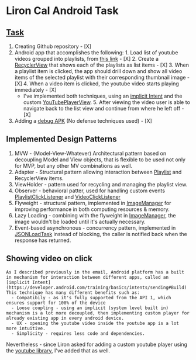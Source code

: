 # Liron Cal Android Task

  ## [Task](https://bitbucket.org/caldigitalteam/calintreview#markdown-header-task) 
  
  1. Creating Github repository - [X]
  2. Android app that accomplishes the following:
    1. Load list of youtube videos grouped into playlists, from [this link](https://sandbox.cal-online.co.il/youtube/playlists.json) - [X]
    2. Create a [RecyclerView](https://developer.android.com/reference/android/support/v7/widget/RecyclerView) that shows each of the playlists as list items - [X]
    3. When a playlist item is clicked, the app should drill down and show all video items of the selected playlist with their corresponding thumbnail image - [X]
    4. When a video item is clicked, the youtube video starts playing immediately - [X]
      - I've implemented both techniques, using an [implicit Intent](https://developer.android.com/training/basics/intents/sending#Build) and the custom [YouTubePlayerView](https://developers.google.com/youtube/android/player/reference/com/google/android/youtube/player/YouTubePlayerView). 
    5. After viewing the video user is able to navigate back to the list view and continue from where he left off - [X]
  3. Adding a [debug APK](https://github.com/nikitaKurtin/lironCal/blob/master/AndroidTask.apk) (No defense techniques used) - [X] 

  ## Implemented Design Patterns
   1. MVW - (Model-View-Whatever) Architectural pattern based on decoupling Model and View objects, that is flexible to be used not only for MVP, but any other MV combinations as well. 
   2. Adapter - Structural pattern allowing interaction between [Playlist](https://github.com/nikitaKurtin/lironCal/blob/master/AndroidTask/app/src/main/java/kurtin/nikita/androidtask/models/Playlist.java) and RecyclerView items.
   3. ViewHolder - pattern used for recycling and managing the playlist view.
   4. Observer - behavioral patter, used for handling custom events [PlaylistClickListener](https://github.com/nikitaKurtin/lironCal/blob/master/AndroidTask/app/src/main/java/kurtin/nikita/androidtask/observers/PlaylistClickListener.java) and [VideoClickListener](https://github.com/nikitaKurtin/lironCal/blob/master/AndroidTask/app/src/main/java/kurtin/nikita/androidtask/observers/VideoClickListener.java)
   5. Flyweight - structural pattern, implemented in [ImageManager](https://github.com/nikitaKurtin/lironCal/blob/master/AndroidTask/app/src/main/java/kurtin/nikita/androidtask/utils/ImageManager.java) for improving performance in both computing resources & memory.
   6. Lazy Loading - combining with the flyweight in [ImageManager](https://github.com/nikitaKurtin/lironCal/blob/master/AndroidTask/app/src/main/java/kurtin/nikita/androidtask/utils/ImageManager.java), the image wouldn't be loaded until it's actually necessary.
   7. Event-based asynchronous - concurrency pattern, implemented in [JSONLoadTask](https://github.com/nikitaKurtin/lironCal/blob/master/AndroidTask/app/src/main/java/kurtin/nikita/androidtask/utils/JSONLoadTask.java) instead of blocking, the caller is notified back when the response has returned.  
   
  ## Showing video on click
    As I described previously in the email, Android platform has a built in mechanism for interaction between different apps, called an [implicit Intent](https://developer.android.com/training/basics/intents/sending#Build)
    This technique has many different benefits such as:
      - Compatibily - as it's fully supported from the API 1, which ensures support for 100% of the device
      - Loose coupling - using an implicit (system level built in) mechanism is a lot more decoupled, then implementing custom player for already existing app in every android device.
      - UX - opening the youtube video inside the youtube app is a lot more intuitive.
      - Simplicity - requires less code and dependencies.   
   Nevertheless - since Liron asked for adding a custom youtube player using the [youtube library](https://developers.google.com/youtube/android/player/), I've added that as well.



